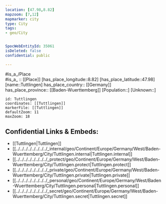 ```yaml
---
location: [47.98,8.82] 
mapzoom: [7,12] 
mapmarker: city 
type: City
tags:
- geo/City


SpocWebEntityId: 35061
isDeleted: false
confidential: public

---
```

#is_a_/Place  
#is_a_ :: [[Place]] 
[has_place_longitude::8.82] 
[has_place_latitude::47.98] 
[name::Tuttlingen] 
has_place_country:: [[Germany]]  
has_place_province:: [[Baden-Wuerttemberg]] 
[Population::] 
[Unknown::] 


```leaflet
id: Tuttlingen
coordinates: [[Tuttlingen]] 
markerFile: [[Tuttlingen]] 
defaultZoom: 11 
maxZoom: 18
```


## Confidential Links & Embeds: 
- [[Tuttlingen|Tuttlingen]]  
- [[../../../../../../../../_internal/geo/Continent/Europe/Germany/West/Baden-Wuerttemberg/City/Tuttlingen.internal|Tuttlingen.internal]] 
- [[../../../../../../../../_protect/geo/Continent/Europe/Germany/West/Baden-Wuerttemberg/City/Tuttlingen.protect|Tuttlingen.protect]] 
- [[../../../../../../../../_private/geo/Continent/Europe/Germany/West/Baden-Wuerttemberg/City/Tuttlingen.private|Tuttlingen.private]] 
- [[../../../../../../../../_personal/geo/Continent/Europe/Germany/West/Baden-Wuerttemberg/City/Tuttlingen.personal|Tuttlingen.personal]] 
- [[../../../../../../../../_secret/geo/Continent/Europe/Germany/West/Baden-Wuerttemberg/City/Tuttlingen.secret|Tuttlingen.secret]] 
